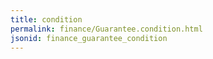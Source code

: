 ```yaml
---
title: condition
permalink: finance/Guarantee.condition.html
jsonid: finance_guarantee_condition
---
```

